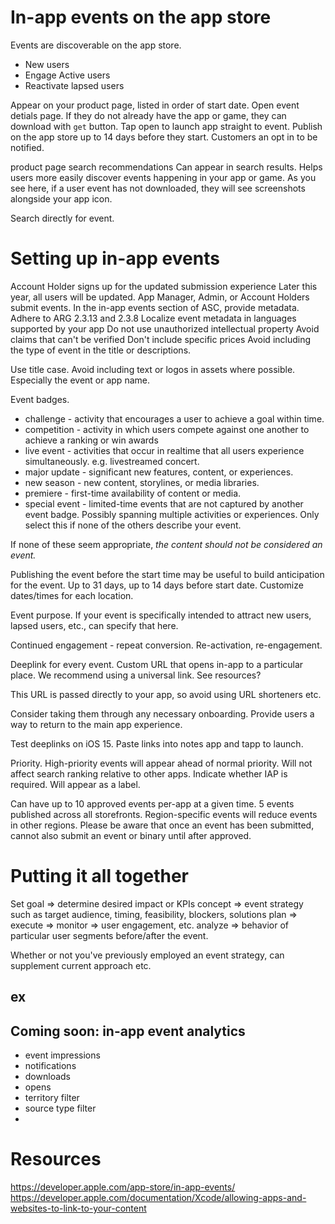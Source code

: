 # In-app events on the app store
Events are discoverable on the app store.
* New users
* Engage Active users
* Reactivate lapsed users

Appear on your product page, listed in order of start date.
Open event detials page.  If they do not already have the app or game, they can download with `get` button.
Tap open to launch app straight to event.
Publish on the app store up to 14 days before they start.  Customers an opt in to be notified.

product page
search
recommendations
Can appear in search results.  Helps users more easily discover events happening in your app or game.  As you see here, if a user event has not downloaded, they will see screenshots alongside your app icon.

Search directly for event.  
# Setting up in-app events
Account Holder signs up for the updated submission experience
Later this year, all users will be updated.
App Manager, Admin, or Account Holders submit events.
In the in-app events section of ASC, provide metadata.
Adhere to ARG 2.3.13 and 2.3.8
Localize event metadata in languages supported by your app
Do not use unauthorized intellectual property
Avoid claims that can't be verified
Don't include specific prices
Avoid including the type of event in the title or descriptions.

Use title case.
Avoid including text or logos in assets where possible.  Especially the event or app name.

Event badges.
* challenge - activity that encourages a user to achieve a goal within time.  
* competition - activity in which users compete against one another to achieve a ranking or win awards
* live event - activities that occur in realtime that all users experience simultaneously.  e.g. livestreamed concert.  
* major update - significant new features, content, or experiences.  
* new season - new content, storylines, or media libraries.  
* premiere - first-time availability of content or media.
* special event - limited-time events that are not captured by another event badge.  Possibly spanning multiple activities or experiences.  Only select this if none of the others describe your event.

If none of these seem appropriate, *the content should not be considered an event.*

Publishing the event before the start time may be useful to build anticipation for the event.  Up to 31 days, up to 14 days before start date.  Customize dates/times for each location.

Event purpose.  If your event is specifically intended to attract new users, lapsed users, etc., can specify that here.

Continued engagement - repeat conversion.
Re-activation, re-engagement. 

Deeplink for every event.  Custom URL that opens in-app to a particular place.  We recommend using a universal link.  See resources?

This URL is passed directly to your app, so avoid using URL shorteners etc.

Consider taking them through any necessary onboarding.  Provide users a way to return to the main app experience.

Test deeplinks on iOS 15.  Paste links into notes app and tapp to launch.

Priority.  High-priority events will appear ahead of normal priority.  Will not affect search ranking relative to other apps.  Indicate whether IAP is required.  Will appear as a label.

Can have up to 10 approved events per-app at a given time.  5 events published across all storefronts.  Region-specific events will reduce events in other regions.  Please be aware that once an event has been submitted, cannot also submit an event or binary until after approved.

# Putting it all together
Set goal => determine desired impact or KPIs
concept => event strategy such as target audience, timing, feasibility, blockers, solutions
plan => 
execute => 
monitor => user engagement, etc.
analyze => behavior of particular user segments before/after the event.  

Whether or not you've previously employed an event strategy, can supplement current approach etc.  

## ex

## Coming soon: in-app event analytics
* event impressions
* notifications
* downloads
* opens
* territory filter
* source type filter
* 

# Resources
https://developer.apple.com/app-store/in-app-events/
https://developer.apple.com/documentation/Xcode/allowing-apps-and-websites-to-link-to-your-content
